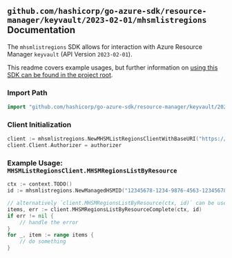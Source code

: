 
## `github.com/hashicorp/go-azure-sdk/resource-manager/keyvault/2023-02-01/mhsmlistregions` Documentation

The `mhsmlistregions` SDK allows for interaction with Azure Resource Manager `keyvault` (API Version `2023-02-01`).

This readme covers example usages, but further information on [using this SDK can be found in the project root](https://github.com/hashicorp/go-azure-sdk/tree/main/docs).

### Import Path

```go
import "github.com/hashicorp/go-azure-sdk/resource-manager/keyvault/2023-02-01/mhsmlistregions"
```


### Client Initialization

```go
client := mhsmlistregions.NewMHSMListRegionsClientWithBaseURI("https://management.azure.com")
client.Client.Authorizer = authorizer
```


### Example Usage: `MHSMListRegionsClient.MHSMRegionsListByResource`

```go
ctx := context.TODO()
id := mhsmlistregions.NewManagedHSMID("12345678-1234-9876-4563-123456789012", "example-resource-group", "managedHSMName")

// alternatively `client.MHSMRegionsListByResource(ctx, id)` can be used to do batched pagination
items, err := client.MHSMRegionsListByResourceComplete(ctx, id)
if err != nil {
	// handle the error
}
for _, item := range items {
	// do something
}
```
